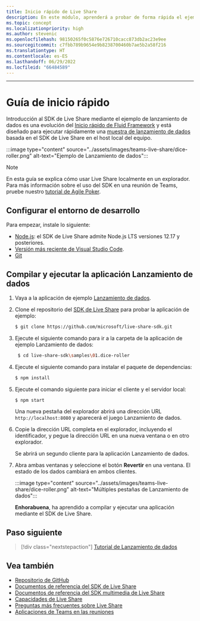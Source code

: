 ```yaml
---
title: Inicio rápido de Live Share
description: En este módulo, aprenderá a probar de forma rápida el ejemplo de Lanzamiento de dados
ms.topic: concept
ms.localizationpriority: high
ms.author: stevenic
ms.openlocfilehash: 98150265f0c5876e726710cacc873db2ac23e9ee
ms.sourcegitcommit: c7fbb789b9654e9b8238700460b7ae5b2a58f216
ms.translationtype: HT
ms.contentlocale: es-ES
ms.lasthandoff: 06/29/2022
ms.locfileid: "66484589"
---
```

---

# <a name="quick-start-guide"></a>Guía de inicio rápido

Introducción al SDK de Live Share mediante el ejemplo de lanzamiento de dados es una evolución del [Inicio rápido de Fluid Framework](https://fluidframework.com/docs/start/quick-start/) y está diseñado para ejecutar rápidamente una [muestra de lanzamiento de dados](https://github.com/microsoft/live-share-sdk/tree/main/samples/01.dice-roller) basada en el SDK de Live Share en el host local del equipo.

:::image type="content" source="../assets/images/teams-live-share/dice-roller.png" alt-text="Ejemplo de Lanzamiento de dados":::

> [!NOTE]
> En esta guía se explica cómo usar Live Share localmente en un explorador. Para más información sobre el uso del SDK en una reunión de Teams, pruebe nuestro [tutorial de Agile Poker](../sbs-teams-live-share.yml).

## <a name="set-up-your-development-environment"></a>Configurar el entorno de desarrollo

Para empezar, instale lo siguiente:

* [Node.js](https://nodejs.org/en/download): el SDK de Live Share admite Node.js LTS versiones 12.17 y posteriores.
* [Versión más reciente de Visual Studio Code](https://code.visualstudio.com/).
* [Git](https://git-scm.com/downloads)

## <a name="build-and-run-the-dice-roller-app"></a>Compilar y ejecutar la aplicación Lanzamiento de dados

1. Vaya a la aplicación de ejemplo [Lanzamiento de dados](https://github.com/microsoft/live-share-sdk/tree/main/samples/01.dice-roller).

1. Clone el repositorio del [SDK de Live Share](https://github.com/microsoft/live-share-sdk) para probar la aplicación de ejemplo:

    ```bash
    $ git clone https://github.com/microsoft/live-share-sdk.git
    ```

1. Ejecute el siguiente comando para ir a la carpeta de la aplicación de ejemplo Lanzamiento de dados:

   ```bash
    $ cd live-share-sdk\samples\01.dice-roller
   ```

1. Ejecute el siguiente comando para instalar el paquete de dependencias:

    ```bash
    $ npm install
    ```

1. Ejecute el comando siguiente para iniciar el cliente y el servidor local:

   ```bash
   $ npm start
   ```
  
     Una nueva pestaña del explorador abrirá una dirección URL `http://localhost:8080` y aparecerá el juego Lanzamiento de dados.

1. Copie la dirección URL completa en el explorador, incluyendo el identificador, y pegue la dirección URL en una nueva ventana o en otro explorador.

   Se abrirá un segundo cliente para la aplicación Lanzamiento de dados.

1. Abra ambas ventanas y seleccione el botón **Revertir** en una ventana. El estado de los dados cambiará en ambos clientes.

    :::image type="content" source="../assets/images/teams-live-share/dice-roller.png" alt-text="Múltiples pestañas de Lanzamiento de dados":::
  
   **Enhorabuena**, ha aprendido a compilar y ejecutar una aplicación mediante el SDK de Live Share.

## <a name="next-step"></a>Paso siguiente

> [!div class="nextstepaction"]
> [Tutorial de Lanzamiento de dados](teams-live-share-tutorial.md)

## <a name="see-also"></a>Vea también

* [Repositorio de GitHub](https://github.com/microsoft/live-share-sdk)
* [Documentos de referencia del SDK de Live Share](/javascript/api/@microsoft/live-share/)
* [Documentos de referencia del SDK multimedia de Live Share](/javascript/api/@microsoft/live-share-media/)
* [Capacidades de Live Share](teams-live-share-capabilities.md)
* [Preguntas más frecuentes sobre Live Share](teams-live-share-faq.md)
* [Aplicaciones de Teams en las reuniones](teams-apps-in-meetings.md)
